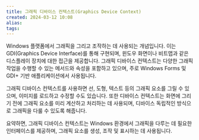 ```yaml
---
title: 그래픽 디바이스 컨텍스트(Graphics Device Context)
created: 2024-03-12 10:08
alias:
tags:
---
```

Windows 플랫폼에서 그래픽을 그리고 조작하는 데 사용되는 개념입니다. 이는 GDI(Graphics Device Interface)를 통해 구현되며, 윈도우 화면이나 비트맵과 같은 디스플레이 장치에 대한 접근을 제공합니다. 
그래픽 디바이스 컨텍스트는 다양한 그래픽 작업을 수행할 수 있는 메서드와 속성을 포함하고 있으며, 주로 Windows Forms 및 GDI+ 기반 애플리케이션에서 사용됩니다.

그래픽 디바이스 컨텍스트를 사용하면 선, 도형, 텍스트 등의 그래픽 요소를 그릴 수 있으며, 이미지를 로드하고 수정할 수도 있습니다. 
또한 디바이스 컨텍스트는 화면에 그리기 전에 그래픽 요소를 미리 계산하고 처리하는 데 사용되며, 디바이스 독립적인 방식으로 그래픽을 다룰 수 있도록 해줍니다.

요약하면, 그래픽 디바이스 컨텍스트는 Windows 환경에서 그래픽을 다루는 데 필요한 인터페이스를 제공하며, 그래픽 요소를 생성, 조작 및 표시하는 데 사용됩니다.


